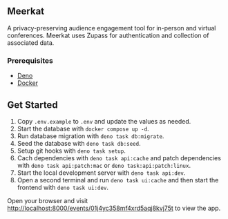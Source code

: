 ## Meerkat

A privacy-preserving audience engagement tool for in-person and virtual
conferences. Meerkat uses Zupass for authentication and collection of associated
data.

### Prerequisites

- [Deno](https://deno.land/)
- [Docker](https://www.docker.com/)

## Get Started

1. Copy `.env.example` to `.env` and update the values as needed.
2. Start the database with `docker compose up -d`.
3. Run database migration with `deno task db:migrate`.
4. Seed the database with `deno task db:seed`.
5. Setup git hooks with `deno task setup`.
6. Cach dependencies with `deno task api:cache` and patch dependencies with
   `deno task api:patch:mac` or `deno task:api:patch:linux`.
7. Start the local development server with `deno task api:dev`.
8. Open a second terminal and run `deno task ui:cache` and then start the
   frontend with `deno task ui:dev`.

Open your browser and visit
[http://localhost:8000/events/01j4yc358mf4xrd5aqj8kvj75t](http://localhost:8000/events/01j4yc358mf4xrd5aqj8kvj75t)
to view the app.
